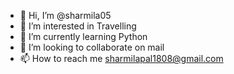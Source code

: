 - 👋 Hi, I’m @sharmila05
- 👀 I’m interested in Travelling
- 🌱 I’m currently learning Python
- 💞️ I’m looking to collaborate on mail
- 📫 How to reach me sharmilapal1808@gmail.com

<!---
sharmila05/sharmila05 is a ✨ special ✨ repository because its `README.md` (this file) appears on your GitHub profile.
You can click the Preview link to take a look at your changes.
--->
